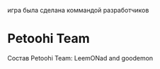 игра была сделана коммандой разработчиков 
# Petoohi Team
Состав Petoohi Team: LeemONad and goodemon
